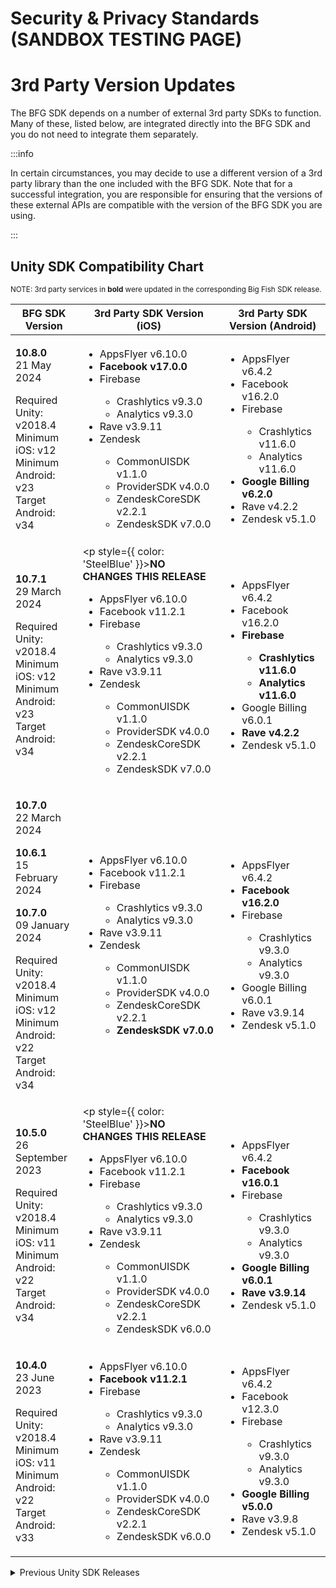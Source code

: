 # Security & Privacy Standards (SANDBOX TESTING PAGE)

# 3rd Party Version Updates

<style> {` th, td { vertical-align: top; display: table; width: 100%; } `}</style>

The BFG SDK depends on a number of external 3rd party SDKs to function. Many of these, listed below, are integrated directly into the BFG SDK and you do not need to integrate them separately.

:::info 

In certain circumstances, you may decide to use a different version of a 3rd party library than the one included with the BFG SDK. Note that for a successful integration, you are responsible for ensuring that the versions of these external APIs are compatible with the version of the BFG SDK you are using.

:::

## Unity SDK Compatibility Chart 

<sup>NOTE: 3rd party services in <strong>bold</strong> were updated in the corresponding Big Fish SDK release.</sup><br />

<table>
  <thead>
    <tr>
      <th><strong>BFG SDK Version</strong></th>
      <th><strong>3rd Party SDK Version (iOS)</strong></th>
      <th><strong>3rd Party SDK Version (Android)</strong></th>
    </tr>
  </thead>
  <tbody>
    <tr>
      <td>

  **10.8.0**<br />
  21 May 2024

  Required Unity: v2018.4<br />
  Minimum iOS: v12<br />
  Minimum Android: v23<br />
  Target Android: v34<br />
      </td>
      <td>
        <ul>
          <li>AppsFlyer v6.10.0</li>
          <li>**Facebook v17.0.0**</li>
          <li>Firebase</li>
          <ul>
            <li>Crashlytics v9.3.0</li>
            <li>Analytics v9.3.0</li>
          </ul>
          <li>Rave v3.9.11</li>
          <li>Zendesk</li>
          <ul>
            <li>CommonUISDK v1.1.0</li>
            <li>ProviderSDK v4.0.0</li>
            <li>ZendeskCoreSDK v2.2.1</li>
            <li>ZendeskSDK v7.0.0</li>
          </ul>
        </ul>
      </td>
      <td>
        <ul>
          <li>AppsFlyer v6.4.2</li>
          <li>Facebook v16.2.0</li>
          <li>Firebase</li>
          <ul>
            <li>Crashlytics v11.6.0</li>
            <li>Analytics v11.6.0</li>
          </ul>
          <li>**Google Billing v6.2.0**</li>
          <li>Rave v4.2.2</li>
          <li>Zendesk v5.1.0</li>
        </ul>
      </td>
    </tr>
    <tr>
      <td>

  **10.7.1**<br />
  29 March 2024

  Required Unity: v2018.4<br />
  Minimum iOS: v12<br />
  Minimum Android: v23<br />
  Target Android: v34<br />
      </td>
      <td>
        <p style={{ color: 'SteelBlue' }}>**NO CHANGES THIS RELEASE**</p>
        <ul>
          <li>AppsFlyer v6.10.0</li>
          <li>Facebook v11.2.1</li>
          <li>Firebase</li>
          <ul>
            <li>Crashlytics v9.3.0</li>
            <li>Analytics v9.3.0</li>
          </ul>
          <li>Rave v3.9.11</li>
          <li>Zendesk</li>
          <ul>
            <li>CommonUISDK v1.1.0</li>
            <li>ProviderSDK v4.0.0</li>
            <li>ZendeskCoreSDK v2.2.1</li>
            <li>ZendeskSDK v7.0.0</li>
          </ul>
        </ul>
      </td>
      <td>
        <ul>
          <li>AppsFlyer v6.4.2</li>
          <li>Facebook v16.2.0</li>
          <li>**Firebase**</li>
          <ul>
            <li>**Crashlytics v11.6.0**</li>
            <li>**Analytics v11.6.0**</li>
          </ul>
          <li>Google Billing v6.0.1</li>
          <li>**Rave v4.2.2**</li>
          <li>Zendesk v5.1.0</li>
        </ul>
      </td>
    </tr>
    <tr>
      <td>

  **10.7.0**<br />
  22 March 2024

  **10.6.1**<br />
  15 February 2024

  **10.7.0**<br />
  09 January 2024

  Required Unity: v2018.4<br />
  Minimum iOS: v12<br />
  Minimum Android: v22<br />
  Target Android: v34<br />
      </td>
      <td>
        <ul>
          <li>AppsFlyer v6.10.0</li>
          <li>Facebook v11.2.1</li>
          <li>Firebase</li>
          <ul>
            <li>Crashlytics v9.3.0</li>
            <li>Analytics v9.3.0</li>
          </ul>
          <li>Rave v3.9.11</li>
          <li>Zendesk</li>
          <ul>
            <li>CommonUISDK v1.1.0</li>
            <li>ProviderSDK v4.0.0</li>
            <li>ZendeskCoreSDK v2.2.1</li>
            <li>**ZendeskSDK v7.0.0**</li>
          </ul>
        </ul>
      </td>
      <td>
        <ul>
          <li>AppsFlyer v6.4.2</li>
          <li>**Facebook v16.2.0**</li>
          <li>Firebase</li>
          <ul>
            <li>Crashlytics v9.3.0</li>
            <li>Analytics v9.3.0</li>
          </ul>
          <li>Google Billing v6.0.1</li>
          <li>Rave v3.9.14</li>
          <li>Zendesk v5.1.0</li>
        </ul>
      </td>
    </tr>
    <tr>
      <td>

  **10.5.0**<br />
  26 September 2023

  Required Unity: v2018.4<br />
  Minimum iOS: v11<br />
  Minimum Android: v22<br />
  Target Android: v34<br />
      </td>
      <td>
        <p style={{ color: 'SteelBlue' }}>**NO CHANGES THIS RELEASE**</p>
        <ul>
          <li>AppsFlyer v6.10.0</li>
          <li>Facebook v11.2.1</li>
          <li>Firebase</li>
          <ul>
            <li>Crashlytics v9.3.0</li>
            <li>Analytics v9.3.0</li>
          </ul>
          <li>Rave v3.9.11</li>
          <li>Zendesk</li>
          <ul>
            <li>CommonUISDK v1.1.0</li>
            <li>ProviderSDK v4.0.0</li>
            <li>ZendeskCoreSDK v2.2.1</li>
            <li>ZendeskSDK v6.0.0</li>
          </ul>
        </ul>
      </td>
      <td>
        <ul>
          <li>AppsFlyer v6.4.2</li>
          <li>**Facebook v16.0.1**</li>
          <li>Firebase</li>
          <ul>
            <li>Crashlytics v9.3.0</li>
            <li>Analytics v9.3.0</li>
          </ul>
          <li>**Google Billing v6.0.1**</li>
          <li>**Rave v3.9.14**</li>
          <li>Zendesk v5.1.0</li>
        </ul>
      </td>
    </tr>
    <tr>
      <td>

  **10.4.0**<br />
  23 June 2023

  Required Unity: v2018.4<br />
  Minimum iOS: v11<br />
  Minimum Android: v22<br />
  Target Android: v33<br />
      </td>
      <td>
        <ul>
          <li>AppsFlyer v6.10.0</li>
          <li>**Facebook v11.2.1**</li>
          <li>Firebase</li>
          <ul>
            <li>Crashlytics v9.3.0</li>
            <li>Analytics v9.3.0</li>
          </ul>
          <li>Rave v3.9.11</li>
          <li>Zendesk</li>
          <ul>
            <li>CommonUISDK v1.1.0</li>
            <li>ProviderSDK v4.0.0</li>
            <li>ZendeskCoreSDK v2.2.1</li>
            <li>ZendeskSDK v6.0.0</li>
          </ul>
        </ul>
      </td>
      <td>
        <ul>
          <li>AppsFlyer v6.4.2</li>
          <li>Facebook v12.3.0</li>
          <li>Firebase</li>
          <ul>
            <li>Crashlytics v9.3.0</li>
            <li>Analytics v9.3.0</li>
          </ul>
          <li>**Google Billing v5.0.0**</li>
          <li>Rave v3.9.8</li>
          <li>Zendesk v5.1.0</li>
        </ul>
      </td>
    </tr>
  </tbody>
</table>

<details>
  <summary>Previous Unity SDK Releases</summary>
  <table>
    <thead>
      <tr>
        <th><strong>BFG SDK Version</strong></th>
        <th><strong>3rd Party SDK Version (iOS)</strong></th>
        <th><strong>3rd Party SDK Version (Android)</strong></th>
      </tr>
    </thead>
    <tbody>
      <tr>
        <td>

    **10.3.0**<br />
    06 April 2023

    Required Unity: v2018.4<br />
    Minimum iOS: v11<br />
    Minimum Android: v22<br />
    Target Android: v33<br />
        </td>
        <td>
          <ul>
            <li>**AppsFlyer v6.10.0**</li>
            <li>Facebook v9.2.0</li>
            <li>Firebase</li>
            <ul>
              <li>Crashlytics v9.3.0</li>
              <li>Analytics v9.3.0</li>
            </ul>
            <li>Rave v3.9.11</li>
            <li>Zendesk</li>
            <ul>
              <li>CommonUISDK v1.1.0</li>
              <li>ProviderSDK v4.0.0</li>
              <li>ZendeskCoreSDK v2.2.1</li>
              <li>**ZendeskSDK v6.0.0**</li>
            </ul>
          </ul>
        </td>
        <td>
          <p style={{ color: 'SteelBlue' }}>**NO CHANGES THIS RELEASE**</p>
          <ul>
            <li>AppsFlyer v6.4.2</li>
            <li>Facebook v12.3.0</li>
            <li>Firebase</li>
            <ul>
              <li>Crashlytics v9.3.0</li>
              <li>Analytics v9.3.0</li>
            </ul>
            <li>Google Billing v4.1.0</li>
            <li>Rave v3.9.8</li>
            <li>Zendesk v5.1.0</li>
          </ul>
        </td>
      </tr>
    </tbody>
  </table>
</details>
